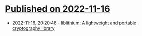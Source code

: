 # [Published on 2022-11-16](index.md)

* [2022-11-16, 20:20:48](https://lobste.rs/s/lomcwl/liblithium_lightweight_portable) - [liblithium: A lightweight and portable cryptography library](https://github.com/teslamotors/liblithium)
